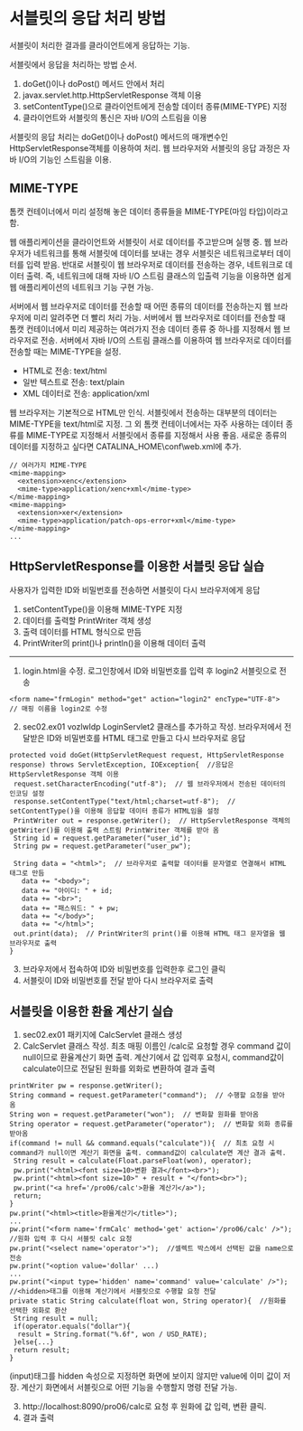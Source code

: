 # 서블릿의 응답 처리 방법
서블릿이 처리한 결과를 클라이언트에게 응답하는 기능.
  
서블릿에서 응답을 처리하는 방법 순서.
1. doGet()이나 doPost() 메서드 안에서 처리
2. javax.servlet.http.HttpServletResponse 객체 이용
3. setContentType()으로 클라이언트에게 전송할 데이터 종류(MIME-TYPE) 지정
4. 클라이언트와 서블릿의 통신은 자바 I/O의 스트림을 이용

서블릿의 응답 처리는 doGet()이나 doPost() 메서드의 매개변수인 HttpServletResponse객체를 이용하여 처리. 웹 브라우저와 서블릿의 응답 과정은 자바 I/O의 기능인 스트림을 이용.

## MIME-TYPE
톰캣 컨테이너에서 미리 설정해 놓은 데이터 종류들을 MIME-TYPE(마임 타입)이라고 함.

웹 애플리케이션을 클라이언트와 서블릿이 서로 데이터를 주고받으며 실행 중. 웹 브라우저가 네트워크를 통해 서블릿에 데이터를 보내는 경우 서블릿은 네트워크로부터 데이터를 입력 받음.
반대로 서블릿이 웹 브라우저로 데이터를 전송하는 경우, 네트워크로 데이터 출력. 즉, 네트워크에 대해 자바 I/O 스트림 클래스의 입출력 기능을 이용하면 쉽게 웹 애플리케이션의 네트워크 기능 구현 가능.
  
서버에서 웹 브라우저로 데이터를 전송할 때 어떤 종류의 데이터를 전송하는지 웹 브라우저에 미리 알려주면 더 빨리 처리 가능.
서버에서 웹 브라우저로 데이터를 전송할 때 톰캣 컨테이너에서 미리 제공하는 여러가지 전송 데이터 종류 중 하나를 지정해서 웹 브라우저로 전송.
서버에서 자바 I/O의 스트림 클래스를 이용하여 웹 브라우저로 데이터를 전송할 때는 MIME-TYPE을 설정.
* HTML로 전송: text/html
* 일반 텍스트로 전송: text/plain
* XML 데이터로 전송: application/xml

웹 브라우저는 기본적으로 HTML만 인식. 서블릿에서 전송하는 대부분의 데이터는 MIME-TYPE을 text/html로 지정.
그 외 톰캣 컨테이너에서는 자주 사용하는 데이터 종류를 MIME-TYPE로 지정해서 서블릿에서 종류를 지정해서 사용 좋음. 새로운 종류의 데이터를 지정하고 싶다면 CATALINA_HOME\conf\web.xml에 추가.
```
// 여러가지 MIME-TYPE
<mime-mapping>
  <extension>xenc</extension>
  <mime-type>application/xenc+xml</mime-type>
</mime-mapping>
<mime-mapping>
  <extension>xer</extension>
  <mime-type>application/patch-ops-error+xml</mime-type>
</mime-mapping>
...
```

## HttpServletResponse를 이용한 서블릿 응답 실습
사용자가 입력한 ID와 비밀번호를 전송하면 서블릿이 다시 브라우저에게 응답
1. setContentType()을 이용해 MIME-TYPE 지정
2. 데이터를 출력할 PrintWriter 객체 생성
3. 출력 데이터를 HTML 형식으로 만듬
4. PrintWriter의 print()나 println()을 이용해 데이터 출력
___
1. login.html을 수정. 로그인창에서 ID와 비밀번호를 입력 후 login2 서블릿으로 전송
```
<form name="frmLogin" method="get" action="login2" encType="UTF-8">  // 매핑 이름을 login2로 수정
```

2. sec02.ex01 vozlwldp LoginServlet2 클래스를 추가하고 작성. 브라우저에서 전달받은 ID와 비밀번호를 HTML 태그로 만들고 다시 브라우저로 응답
```
protected void doGet(HttpServletRequest request, HttpServletResponse response) throws ServletException, IOException{  //응답은 HttpServletResponse 객체 이용
 request.setCharacterEncoding("utf-8");  // 웹 브라우저에서 전송된 데이터의 인코딩 설정
 response.setContentType("text/html;charset=utf-8");  // setContentType()을 이용해 응답할 데이터 종류가 HTML임을 설정
 PrintWriter out = response.getWriter();  // HttpServletResponse 객체의 getWriter()를 이용해 출력 스트림 PrintWriter 객체를 받아 옴
 String id = request.getParameter("user_id");
 String pw = request.getParameter("user_pw");

 String data = "<html>";  // 브라우저로 출력할 데이터를 문자열로 연결해서 HTML 태그로 만듬
   data += "<body>";
   data += "아이디: " + id;
   data += "<br>";
   data += "패스워드: " + pw;
   data += "</body>";
   data += "</html>";
 out.print(data);  // PrintWriter의 print()를 이용해 HTML 태그 문자열을 웹 브라우저로 출력
}
```

3. 브라우저에서 접속하여 ID와 비밀번호를 입력한후 로그인 클릭
4. 서블릿이 ID와 비밀번호를 전달 받아 다시 브라우저로 출력


## 서블릿을 이용한 환율 계산기 실습
1. sec02.ex01 패키지에 CalcServlet 클래스 생성
2. CalcServlet 클래스 작성. 최초 매핑 이름인 /calc로 요청할 경우 command 값이 null이므로 환율계산기 화면 출력. 계산기에서 값 입력후 요청시, command값이 calculate이므로 전달된 원화를 외화로 변환하여 결과 출력
```
printWriter pw = response.getWriter();
String command = request.getParameter("command");  // 수행할 요청을 받아 옴
String won = request.getParameter("won");  // 변화할 원화를 받아옴
String operator = request.getParameter("operator");  // 변화할 외화 종류를 받아옴
if(command != null && command.equals("calculate")){  // 최초 요청 시 command가 null이면 계산기 화면을 출력. command값이 calculate면 계산 결과 출력.
 String result = calculate(Float.parseFloat(won), operator);
 pw.print("<html><font size=10>변환 결과</font><br>");
 pw.print("<html><font size=10>" + result + "</font><br>");
 pw.print("<a href='/pro06/calc'>환율 계산기</a>");
 return;
}
pw.print("<html><title>환율계산기</title>");
...
pw.print("<form name='frmCalc' method='get' action='/pro06/calc' />");  //원화 입력 후 다시 서블릿 calc 요청
pw.print("<select name='operator'>");  //셀렉트 박스에서 선택된 값을 name으로 전송
pw.print("<option value='dollar' ...)
...
pw.print("<input type='hidden' name='command' value='calculate' />");  //<hidden>태그를 이용해 계산기에서 서블릿으로 수행할 요청 전달
private static String calculate(float won, String operator){  //원화를 선택한 외화로 환산
 String result = null;
 if(operator.equals("dollar"){
  result = String.format("%.6f", won / USD_RATE);
 }else{...}
 return result;
}
```

(input)태그를 hidden 속성으로 지정하면 화면에 보이지 않지만 value에 이미 값이 저장. 계산기 화면에서 서블릿으로 어떤 기능을 수행할지 명령 전달 가능.

3. http://localhost:8090/pro06/calc로 요청 후 원화에 값 입력, 변환 클릭.
4. 결과 출력
